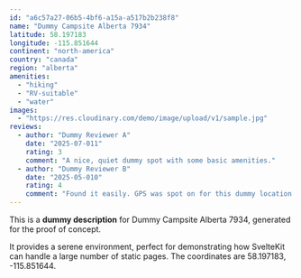 ```yaml
---
id: "a6c57a27-06b5-4bf6-a15a-a517b2b238f8"
name: "Dummy Campsite Alberta 7934"
latitude: 58.197183
longitude: -115.851644
continent: "north-america"
country: "canada"
region: "alberta"
amenities:
  - "hiking"
  - "RV-suitable"
  - "water"
images:
  - "https://res.cloudinary.com/demo/image/upload/v1/sample.jpg"
reviews:
  - author: "Dummy Reviewer A"
    date: "2025-07-011"
    rating: 3
    comment: "A nice, quiet dummy spot with some basic amenities."
  - author: "Dummy Reviewer B"
    date: "2025-05-010"
    rating: 4
    comment: "Found it easily. GPS was spot on for this dummy location."
---
```


This is a **dummy description** for Dummy Campsite Alberta 7934, generated for the proof of concept.

It provides a serene environment, perfect for demonstrating how SvelteKit can handle a large number of static pages. The coordinates are 58.197183, -115.851644.
